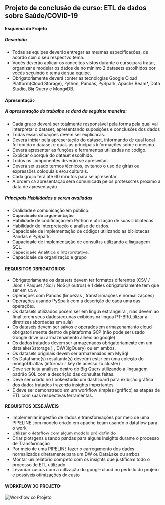 ## Projeto de conclusão de curso: ETL de dados sobre Saúde/COVID-19

#### Esquema do Projeto

##### Descrição
- Todas as equipes deverão entregar as mesmas especificações, de acordo com o seu respectivo tema.
- Vocês deverão aplicar os conceitos vistos durante o curso para tratar, organizar e modelar os dados de no mínimo 2 datasets escolhidos por vocês seguindo o tema de sua equipe.
- Obrigatoriamente deverá conter as tecnologias Google Cloud Platform(Cloud Storage), Python, Pandas, PySpark, Apache Beam*, Data Studio, Big Query e MongoDB.



#### Apresentação

##### A apresentação do trabalho se dará da seguinte maneira:

- Cada grupo deverá ser totalmente responsável pela forma pela qual vai interpretar o dataset, apresentando suposições e conclusões dos dados
- Todas essas situações devem ser explicadas.
- Deverá iniciar pela apresentação do dataset, informando de qual local foi obtido o dataset e quais as principais informações sobre o mesmo.
- Deverá apresentar as funções e ferramentas utilizadas no código.
- Explicar o porquê do dataset escolhido.
- Todos os componentes deverão se apresentar.
- Deverá ser usado termos técnicos, evitando o uso de gírias ou expressões coloquiais e/ou culturais.
- Cada grupo terá até 60 minutos para se apresentar.
- A ordem da apresentação será comunicada pelos professores próximo à data de apresentação.


##### Principais Habilidades a serem avaliadas
- Oralidade e comunicação em público.
- Capacidade de argumentação
- Habilidade de codificação em Python e utilização de suas bibliotecas
- Habilidade de interpretação e análise de dados.
- Capacidade de implementação de códigos utilizando as bibliotecas Pandas e PySpark.
- Capacidade de implementação de consultas utilizando a linguagem SQL.
- Capacidade Analítica e Interpretativa.
- Capacidade de organização e grupo


#### REQUISITOS OBRIGATÓRIOS
- Obrigatoriamente os datasets devem ter formatos diferentes (CSV / Json / Parquet / Sql / NoSql/ outros) e 1 deles obrigatoriamente tem que ser em CSV.
- Operações com Pandas (limpezas , transformações e normalizações) 
- Operações usando PySpark com a descrição de cada uma das operações.
- Os datasets utilizados podem ser em lingua estrangeira , mas devem ao final terem seus dados/colunas exibidos na lingua PT-BR(Utilizar a diretrizes abordadas em aula)
- Os datasets devem ser salvos e operados em armazenamento cloud obrigatoriamente dentro da plataforma GCP (não pode ser usado Google drive ou armazenamento alheio ao google)
- Os dados tratados devem ser armazenados obrigatoriamente em um datalake(Gstorage ) , DW(BigQuery) ou em ambos.
- Os datasets originais devem ser armazenados em MySql
- Os Dataframe(s) resultante(s) deve(m) estar em uma coleção do mongoDb atlas (informar a key de acesso ao cluster) 
- Deve ser feita análises dentro do Big Query utilizando a linguagem padrão SQL com a descrição das consultas feitas.
- Deve ser criado no Lookerstudio um dashboard para exibição gráfica dos dados tratados trazendo insights importantes
- E deve ser demonstrado em um workflow simples (gráfico) as etapas de ETL com suas respectivas ferramentas.


#### REQUISITOS DESEJÁVEIS
- Implementar ingestão de dados e transformações por meio de uma PIPELINE com modelo criado em apache beam usando o dataflow para o work
- Utilizar o dataflow com algum modelo pré-definido
- Criar plotagens usando pandas para alguns insights durante o processo de Transformação 
- Por meio de uma PIPELINE fazer o carregamento dos dados normalizados diretamente para um DW ou DataLake ou ambos
- Montar um relatório completo com os insights que justificam todo o processo de ETL utilizado
- Levantar custos com a utilização do google cloud no período do projeto e possíveis otimizações de custo


#### WORKFLOW DO PROJETO:

![Workflow do Projeto](https://user-images.githubusercontent.com/122938850/213433531-acd0cc5d-b7e3-48d5-8ff6-c6d3c9614552.png)

